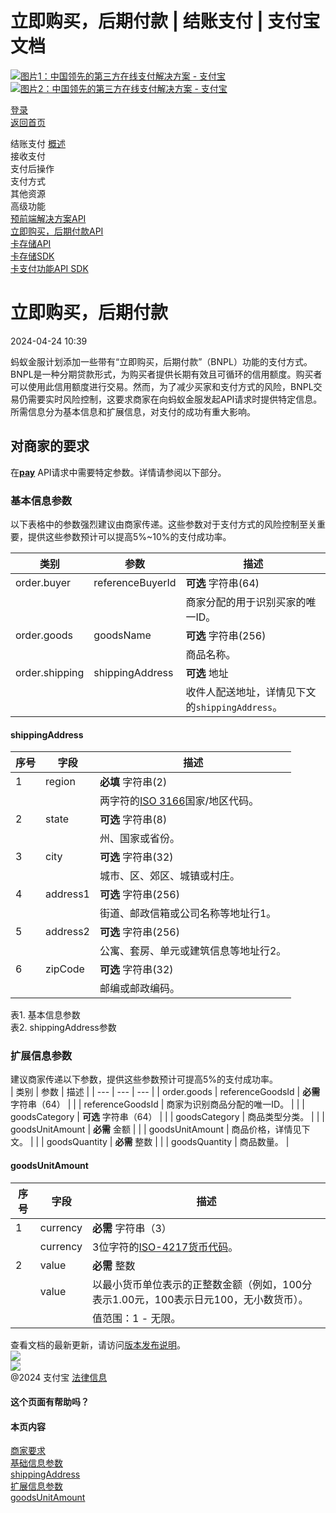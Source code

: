 立即购买，后期付款 | 结账支付 | 支付宝文档
==================

[![图片1：中国领先的第三方在线支付解决方案 - 支付宝](https://ac.alipay.com/storage/2024/3/26/d66c43c0-440d-4c97-9976-f2028a2c8c5e.svg)![图片2：中国领先的第三方在线支付解决方案 - 支付宝](https://ac.alipay.com/storage/2024/3/26/a48bd336-aea0-4f16-bf83-616eacbb4434.svg)](/docs/)

[登录](https://global.alipay.com/ilogin/account_login.htm?goto=https%3A%2F%2Fglobal.alipay.com%2Fdocs%2Fac%2Fcashierpay%2Fbnpl)  
[返回首页](../../)

结账支付
[概述](/docs/ac/cashierpay/overview)  
接收支付  
支付后操作  
支付方式  
其他资源  
高级功能  
[预前端解决方案API](/docs/ac/cashierpay/prefront)  
[立即购买，后期付款API](/docs/ac/cashierpay/bnpl)  
[卡存储API](/docs/ac/cashierpay/cv)  
[卡存储SDK](/docs/ac/cashierpay/cvsdk)  
[卡支付功能API SDK](/docs/ac/cashierpay/mf?pageVersion=7)  

立即购买，后期付款
=================  
2024-04-24 10:39

蚂蚁金服计划添加一些带有“立即购买，后期付款”（BNPL）功能的支付方式。BNPL是一种分期贷款形式，为购买者提供长期有效且可循环的信用额度。购买者可以使用此信用额度进行交易。然而，为了减少买家和支付方式的风险，BNPL交易仍需要实时风险控制，这要求商家在向蚂蚁金服发起API请求时提供特定信息。所需信息分为基本信息和扩展信息，对支付的成功有重大影响。

对商家的要求
--------------------------

在[**pay**](https://global.alipay.com/docs/ac/ams/payment_cashier) API请求中需要特定参数。详情请参阅以下部分。
### 基本信息参数  
以下表格中的参数强烈建议由商家传递。这些参数对于支付方式的风险控制至关重要，提供这些参数预计可以提高5%~10%的支付成功率。  

| 类别 | 参数 | 描述 |
| --- | --- | --- |
| order.buyer | referenceBuyerId | **可选** 字符串(64) |
| | | 商家分配的用于识别买家的唯一ID。 |
| order.goods | goodsName | **可选** 字符串(256) |
| | | 商品名称。 |
| order.shipping | shippingAddress | **可选** 地址 |
| | | 收件人配送地址，详情见下文的`shippingAddress`。 |

#### shippingAddress  
| 序号 | 字段 | 描述 |
| --- | --- | --- |
| 1 | region | **必填** 字符串(2) |
| | | 两字符的[ISO 3166](https://www.iso.org/iso-3166-country-codes.html)国家/地区代码。 |
| 2 | state | **可选** 字符串(8) |
| | | 州、国家或省份。 |
| 3 | city | **可选** 字符串(32) |
| | | 城市、区、郊区、城镇或村庄。 |
| 4 | address1 | **可选** 字符串(256) |
| | | 街道、邮政信箱或公司名称等地址行1。 |
| 5 | address2 | **可选** 字符串(256) |
| | | 公寓、套房、单元或建筑信息等地址行2。 |
| 6 | zipCode | **可选** 字符串(32) |
| | | 邮编或邮政编码。 |

表1. 基本信息参数  
表2. shippingAddress参数
### 扩展信息参数  
建议商家传递以下参数，提供这些参数预计可提高5%的支付成功率。  
| 类别 | 参数 | 描述 |
| --- | --- | --- |
| order.goods | referenceGoodsId | **必需** 字符串（64） |
|  | referenceGoodsId | 商家为识别商品分配的唯一ID。 |
|  | goodsCategory | **可选** 字符串（64） |
|  | goodsCategory | 商品类型分类。 |
|  | goodsUnitAmount | **必需** 金额 |
|  | goodsUnitAmount | 商品价格，详情见下文。 |
|  | goodsQuantity | **必需** 整数 |
|  | goodsQuantity | 商品数量。 |

#### goodsUnitAmount  
| 序号 | 字段 | 描述 |
| --- | --- | --- |
| 1 | currency | **必需** 字符串（3） |
|  | currency | 3位字符的[ISO-4217货币代码](https://www.iso.org/iso-4217-currency-codes.html)。 |
| 2 | value | **必需** 整数 |
|  | value | 以最小货币单位表示的正整数金额（例如，100分表示1.00元，100表示日元100，无小数货币）。 |
|  |  | 值范围：1 - 无限。 |

查看文档的最新更新，请访问[版本发布说明](https://global.alipay.com/docs/releasenotes)。  
![](https://ac.alipay.com/storage/2021/5/20/19b2c126-9442-4f16-8f20-e539b1db482a.png)  
![](https://ac.alipay.com/storage/2021/5/20/e9f3f154-dbf0-455f-89f0-b3d4e0c14481.png)  
@2024 支付宝 [法律信息](https://global.alipay.com/docs/ac/platform/membership)  

#### 这个页面有帮助吗？  

#### 本页内容  
[商家要求](#7UlAQ "商家要求")  
[基础信息参数](#1hBXz "基础信息参数")  
[shippingAddress](#yrurk "shippingAddress")  
[扩展信息参数](#1mE2h "扩展信息参数")  
[goodsUnitAmount](#jx04y "goodsUnitAmount")